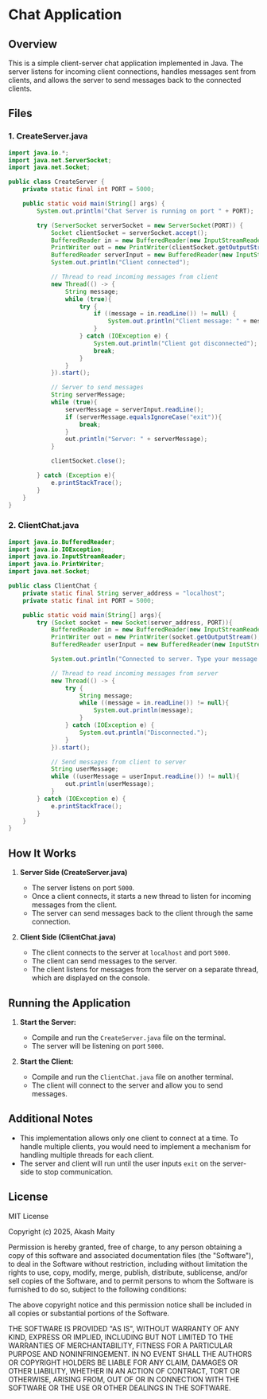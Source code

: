 
# Chat Application

## Overview
This is a simple client-server chat application implemented in Java. The server listens for incoming client connections, handles messages sent from clients, and allows the server to send messages back to the connected clients.

## Files

### 1. **CreateServer.java**

```java
import java.io.*;
import java.net.ServerSocket;
import java.net.Socket;

public class CreateServer {
    private static final int PORT = 5000;

    public static void main(String[] args) {
        System.out.println("Chat Server is running on port " + PORT);

        try (ServerSocket serverSocket = new ServerSocket(PORT)) {
            Socket clientSocket = serverSocket.accept();
            BufferedReader in = new BufferedReader(new InputStreamReader(clientSocket.getInputStream()));
            PrintWriter out = new PrintWriter(clientSocket.getOutputStream(), true);
            BufferedReader serverInput = new BufferedReader(new InputStreamReader(System.in));
            System.out.println("Client connected");

            // Thread to read incoming messages from client
            new Thread(() -> {
                String message;
                while (true){
                    try {
                        if ((message = in.readLine()) != null) {
                            System.out.println("Client message: " + message);
                        }
                    } catch (IOException e) {
                        System.out.println("Client got disconnected");
                        break;
                    }
                }
            }).start();

            // Server to send messages
            String serverMessage;
            while (true){
                serverMessage = serverInput.readLine();
                if (serverMessage.equalsIgnoreCase("exit")){
                    break;
                }
                out.println("Server: " + serverMessage);
            }

            clientSocket.close();

        } catch (Exception e){
            e.printStackTrace();
        }
    }
}
```

### 2. **ClientChat.java**

```java
import java.io.BufferedReader;
import java.io.IOException;
import java.io.InputStreamReader;
import java.io.PrintWriter;
import java.net.Socket;

public class ClientChat {
    private static final String server_address = "localhost";
    private static final int PORT = 5000;

    public static void main(String[] args){
        try (Socket socket = new Socket(server_address, PORT)){
            BufferedReader in = new BufferedReader(new InputStreamReader(socket.getInputStream()));
            PrintWriter out = new PrintWriter(socket.getOutputStream(), true);
            BufferedReader userInput = new BufferedReader(new InputStreamReader(System.in));

            System.out.println("Connected to server. Type your message: ");

            // Thread to read incoming messages from server
            new Thread(() -> {
                try {
                    String message;
                    while ((message = in.readLine()) != null){
                        System.out.println(message);
                    }
                } catch (IOException e) {
                    System.out.println("Disconnected.");
                }
            }).start();

            // Send messages from client to server
            String userMessage;
            while ((userMessage = userInput.readLine()) != null){
                out.println(userMessage);
            }
        } catch (IOException e) {
            e.printStackTrace();
        }
    }
}
```

## How It Works

1. **Server Side (CreateServer.java)**
   - The server listens on port `5000`.
   - Once a client connects, it starts a new thread to listen for incoming messages from the client.
   - The server can send messages back to the client through the same connection.

2. **Client Side (ClientChat.java)**
   - The client connects to the server at `localhost` and port `5000`.
   - The client can send messages to the server.
   - The client listens for messages from the server on a separate thread, which are displayed on the console.

## Running the Application

1. **Start the Server:**
   - Compile and run the `CreateServer.java` file on the terminal.
   - The server will be listening on port `5000`.

2. **Start the Client:**
   - Compile and run the `ClientChat.java` file on another terminal.
   - The client will connect to the server and allow you to send messages.

## Additional Notes
- This implementation allows only one client to connect at a time. To handle multiple clients, you would need to implement a mechanism for handling multiple threads for each client.
- The server and client will run until the user inputs `exit` on the server-side to stop communication.

## License

MIT License

Copyright (c) 2025, Akash Maity

Permission is hereby granted, free of charge, to any person obtaining a copy
of this software and associated documentation files (the "Software"), to deal
in the Software without restriction, including without limitation the rights
to use, copy, modify, merge, publish, distribute, sublicense, and/or sell
copies of the Software, and to permit persons to whom the Software is
furnished to do so, subject to the following conditions:

The above copyright notice and this permission notice shall be included in all
copies or substantial portions of the Software.

THE SOFTWARE IS PROVIDED "AS IS", WITHOUT WARRANTY OF ANY KIND, EXPRESS OR
IMPLIED, INCLUDING BUT NOT LIMITED TO THE WARRANTIES OF MERCHANTABILITY,
FITNESS FOR A PARTICULAR PURPOSE AND NONINFRINGEMENT. IN NO EVENT SHALL THE
AUTHORS OR COPYRIGHT HOLDERS BE LIABLE FOR ANY CLAIM, DAMAGES OR OTHER
LIABILITY, WHETHER IN AN ACTION OF CONTRACT, TORT OR OTHERWISE, ARISING FROM,
OUT OF OR IN CONNECTION WITH THE SOFTWARE OR THE USE OR OTHER DEALINGS IN THE
SOFTWARE.
